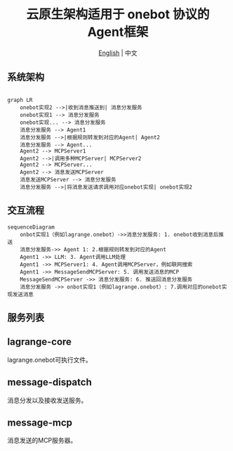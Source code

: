 <div align="center">

# 云原生架构适用于 onebot 协议的 Agent框架

[English](README.md) | 中文

</div>


## 系统架构

```mermaid

graph LR
    onebot实现2 -->|收到消息推送到| 消息分发服务
    onebot实现1 --> 消息分发服务
    onebot实现... --> 消息分发服务
    消息分发服务 --> Agent1
    消息分发服务 -->|根据规则转发到对应的Agent| Agent2
    消息分发服务 --> Agent...
    Agent2 --> MCPServer1
    Agent2 -->|调用多种MCPServer| MCPServer2
    Agent2 --> MCPServer...
    Agent2 --> 消息发送MCPServer
    消息发送MCPServer --> 消息分发服务
    消息分发服务 -->|将消息发送请求调用对应onebot实现| onebot实现2

```

## 交互流程

```mermaid
sequenceDiagram
    onbot实现1（例如lagrange.onebot）->>消息分发服务: 1. onebot收到消息后推送
    消息分发服务->> Agent 1: 2.根据规则转发到对应的Agent
    Agent1 ->> LLM: 3. Agent调用LLM处理
    Agent1 ->> MCPServer1: 4. Agent调用MCPServer，例如联网搜索
    Agent1 ->> MessageSendMCPServer: 5. 调用发送消息的MCP
    MessageSendMCPServer ->> 消息分发服务: 6. 推送回消息分发服务
    消息分发服务 ->> onbot实现1（例如lagrange.onebot）: 7.调用对应的onebot实现发送消息
```

## 服务列表

## lagrange-core

lagrange.onebot可执行文件。

## message-dispatch 

消息分发以及接收发送服务。

## message-mcp

消息发送的MCP服务器。

